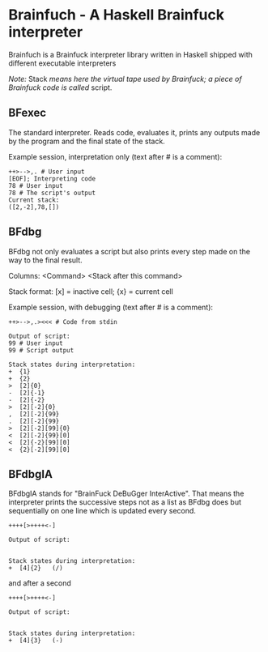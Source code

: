 # Brainfuch - A Haskell Brainfuck interpreter

Brainfuch is a Brainfuck interpreter library written in Haskell shipped
with different executable interpreters

*Note:* Stack *means here the virtual tape used by Brainfuck; a piece of Brainfuck code is called* script.

## BFexec

The standard interpreter. Reads code, evaluates it, prints any outputs made by the program
and the final state of the stack.

Example session, interpretation only (text after # is a comment):

    ++>-->,. # User input
    [EOF]; Interpreting code
    78 # User input
    78 # The script's output
    Current stack:
    ([2,-2],78,[])

## BFdbg

BFdbg not only evaluates a script but also prints every step made on the way to the final result.

Columns: \<Command\> \<Stack after this command\>

Stack format: [x] = inactive cell; {x} = current cell

Example session, with debugging (text after # is a comment):

    ++>-->,.><<< # Code from stdin

    Output of script:
    99 # User input
    99 # Script output

    Stack states during interpretation:
    +  {1}
    +  {2}
    >  [2]{0}
    -  [2]{-1}
    -  [2]{-2}
    >  [2][-2]{0}
    ,  [2][-2]{99}
    .  [2][-2]{99}
    >  [2][-2][99]{0}
    <  [2][-2]{99}[0]
    <  [2]{-2}[99][0]
    <  {2}[-2][99][0]

## BFdbgIA

BFdbgIA stands for "BrainFuck DeBuGger InterActive". That means the interpreter prints the successive
steps not as a list as BFdbg does but sequentially on one line which is updated every second.

    ++++[>++++<-]

    Output of script:


    Stack states during interpretation:
    +  [4]{2}   (/)

and after a second

    ++++[>++++<-]

    Output of script:


    Stack states during interpretation:
    +  [4]{3}   (-)
